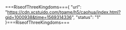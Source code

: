 ===RiseofThreeKingdoms==={
    "url": "https://cdn.xcstuido.com/tgame/h5/caohua/index.html?gid=1000938&time=1569314336",
    "status": "1"
}===RiseofThreeKingdoms===
